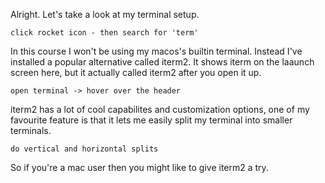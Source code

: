 Alright. Let's take a look at my terminal setup.

```
click rocket icon - then search for 'term'
```


In this course I won't be using my macos's builtin terminal. Instead I've installed a popular alternative called iterm2. It shows iterm on the laaunch screen here, but it actually called iterm2 after you open it up.

```
open terminal -> hover over the header
```


iterm2 has a lot of cool capabilites and customization options, one of my favourite feature is that it lets me easily split my terminal into smaller terminals.

```
do vertical and horizontal splits
```

So if you're a mac user then you might like to give iterm2 a try.



